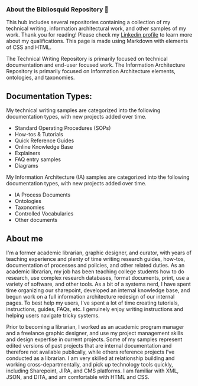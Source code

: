 ### About the Bibliosquid Repository 👋

This hub includes several repositories containing a collection of my technical writing, information architectural work, and other samples of my work. Thank you for reading! Please check my [Linkedin profile](https://www.linkedin.com/in/shelley-carr-squid) to learn more about my qualifications. This page is made using Markdown with elements of CSS and HTML.

The Technical Writing Repository is primarily focused on technical documentation and end-user focused work. 
The Information Architecture Repository is primarily focused on Information Architecture elements, ontologies, and taxonomies.
<!--
**Bibliosquid/bibliosquid** is a ✨ _special_ ✨ repository because its `README.md` (this file) appears on your GitHub profile. -->

## Documentation Types:

My technical writing samples are categorized into the following documentation types, with new projects added over time.

- Standard Operating Procedures (SOPs)
- How-tos & Tutorials
- Quick Reference Guides
- Online Knowledge Base
- Explainers
- FAQ entry samples
- Diagrams

My Information Architecture (IA) samples are categorized into the following documentation types, with new projects added over time.

- IA Process Documents
- Ontologies
- Taxonomies
- Controlled Vocabularies
- Other documents

## About me

I'm a former academic librarian, graphic designer, and curator, with years of teaching experience and plenty of time writing research guides, how-tos, documentation of processes and policies, and other related duties. As an academic librarian, my job has been teaching college students how to do research, use complex research databases, format documents, print, use a variety of software, and other tools. As a bit of a systems nerd, I have spent time organizing our sharepoint, developed an internal knowledge base, and begun work on a full information architecture redesign of our internal pages. To best help my users, I've spent a lot of time creating tutorials, instructions, guides, FAQs, etc. I genuinely enjoy writing instructions and helping users navigate tricky systems.

Prior to becoming a librarian, I worked as an academic program manager and a freelance graphic designer, and use my project management skills and design expertise in current projects. Some of my samples represent edited versions of past projects that are internal documentation and therefore not available publically, while others reference projects I've conducted as a librarian. I am very skilled at relationship building and working cross-departmentally, and pick up technology tools quickly, including Sharepoint, JIRA, and CMS platforms. I am familiar with XML, JSON, and DITA, and am comfortable with HTML and CSS.


